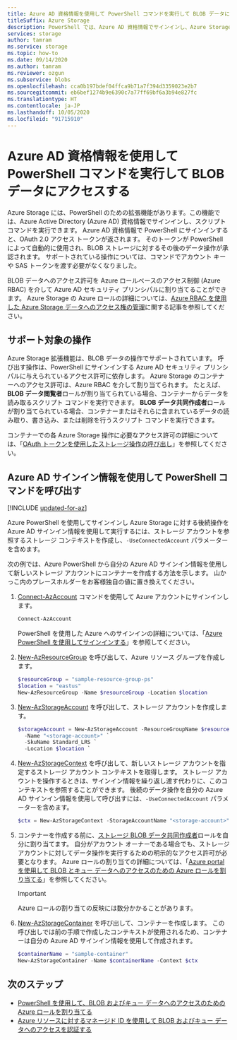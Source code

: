 ```yaml
---
title: Azure AD 資格情報を使用して PowerShell コマンドを実行して BLOB データにアクセスする
titleSuffix: Azure Storage
description: PowerShell では、Azure AD 資格情報でサインインし、Azure Storage の BLOB データに対してコマンドを実行できます。 セッションにはアクセス トークンが与えられ、呼び出し操作の承認に使用されます。 アクセス許可は、Azure AD セキュリティ プリンシパルに割り当てられた Azure ロールによって異なります。
services: storage
author: tamram
ms.service: storage
ms.topic: how-to
ms.date: 09/14/2020
ms.author: tamram
ms.reviewer: ozgun
ms.subservice: blobs
ms.openlocfilehash: cca0b197bdef04ffca9b71a7f394d3359023e2b7
ms.sourcegitcommit: eb6bef1274b9e6390c7a77ff69bf6a3b94e827fc
ms.translationtype: HT
ms.contentlocale: ja-JP
ms.lasthandoff: 10/05/2020
ms.locfileid: "91715910"
---
```

# <a name="run-powershell-commands-with-azure-ad-credentials-to-access-blob-data"></a>Azure AD 資格情報を使用して PowerShell コマンドを実行して BLOB データにアクセスする

Azure Storage には、PowerShell のための拡張機能があります。この機能では、Azure Active Directory (Azure AD) 資格情報でサインインし、スクリプト コマンドを実行できます。 Azure AD 資格情報で PowerShell にサインインすると、OAuth 2.0 アクセス トークンが返されます。 そのトークンが PowerShell によって自動的に使用され、BLOB ストレージに対するその後のデータ操作が承認されます。 サポートされている操作については、コマンドでアカウント キーや SAS トークンを渡す必要がなくなりました。

BLOB データへのアクセス許可を Azure ロールベースのアクセス制御 (Azure RBAC) を介して Azure AD セキュリティ プリンシパルに割り当てることができます。 Azure Storage の Azure ロールの詳細については、[Azure RBAC を使用した Azure Storage データへのアクセス権の管理](../common/storage-auth-aad-rbac.md)に関する記事を参照してください。

## <a name="supported-operations"></a>サポート対象の操作

Azure Storage 拡張機能は、BLOB データの操作でサポートされています。 呼び出す操作は、PowerShell にサインインする Azure AD セキュリティ プリンシパルに与えられているアクセス許可に依存します。 Azure Storage のコンテナーへのアクセス許可は、Azure RBAC を介して割り当てられます。 たとえば、**BLOB データ閲覧者**ロールが割り当てられている場合、コンテナーからデータを読み取るスクリプト コマンドを実行できます。 **BLOB データ共同作成者**ロールが割り当てられている場合、コンテナーまたはそれらに含まれているデータの読み取り、書き込み、または削除を行うスクリプト コマンドを実行できます。

コンテナーでの各 Azure Storage 操作に必要なアクセス許可の詳細については、「[OAuth トークンを使用したストレージ操作の呼び出し](/rest/api/storageservices/authorize-with-azure-active-directory#call-storage-operations-with-oauth-tokens)」を参照してください。  

## <a name="call-powershell-commands-using-azure-ad-credentials"></a>Azure AD サインイン情報を使用して PowerShell コマンドを呼び出す

[!INCLUDE [updated-for-az](../../../includes/updated-for-az.md)]

Azure PowerShell を使用してサインインし Azure Storage に対する後続操作を Azure AD サインイン情報を使用して実行するには、ストレージ アカウントを参照するストレージ コンテキストを作成し、`-UseConnectedAccount` パラメーターを含めます。

次の例では、Azure PowerShell から自分の Azure AD サインイン情報を使用して新しいストレージ アカウントにコンテナーを作成する方法を示します。 山かっこ内のプレースホルダーをお客様独自の値に置き換えてください。

1. [Connect-AzAccount](/powershell/module/az.accounts/connect-azaccount) コマンドを使用して Azure アカウントにサインインします。

    ```powershell
    Connect-AzAccount
    ```

    PowerShell を使用した Azure へのサインインの詳細については、「[Azure PowerShell を使用してサインインする](/powershell/azure/authenticate-azureps)」を参照してください。

1. [New-AzResourceGroup](/powershell/module/az.resources/new-azresourcegroup) を呼び出して、Azure リソース グループを作成します。 

    ```powershell
    $resourceGroup = "sample-resource-group-ps"
    $location = "eastus"
    New-AzResourceGroup -Name $resourceGroup -Location $location
    ```

1. [New-AzStorageAccount](/powershell/module/az.storage/new-azstorageaccount) を呼び出して、ストレージ アカウントを作成します。

    ```powershell
    $storageAccount = New-AzStorageAccount -ResourceGroupName $resourceGroup `
      -Name "<storage-account>" `
      -SkuName Standard_LRS `
      -Location $location `
    ```

1. [New-AzStorageContext](/powershell/module/az.storage/new-azstoragecontext) を呼び出して、新しいストレージ アカウントを指定するストレージ アカウント コンテキストを取得します。 ストレージ アカウントを操作するときは、サインイン情報を繰り返し渡す代わりに、このコンテキストを参照することができます。 後続のデータ操作を自分の Azure AD サインイン情報を使用して呼び出すには、`-UseConnectedAccount` パラメーターを含めます。

    ```powershell
    $ctx = New-AzStorageContext -StorageAccountName "<storage-account>" -UseConnectedAccount
    ```

1. コンテナーを作成する前に、[ストレージ BLOB データ共同作成者](../../role-based-access-control/built-in-roles.md#storage-blob-data-contributor)ロールを自分に割り当てます。 自分がアカウント オーナーである場合でも、ストレージ アカウントに対してデータ操作を実行するための明示的なアクセス許可が必要となります。 Azure ロールの割り当ての詳細については、「[Azure portal を使用して BLOB とキュー データへのアクセスのための Azure ロールを割り当てる](../common/storage-auth-aad-rbac.md)」を参照してください。

    > [!IMPORTANT]
    > Azure ロールの割り当ての反映には数分かかることがあります。

1. [New-AzStorageContainer](/powershell/module/az.storage/new-azstoragecontainer) を呼び出して、コンテナーを作成します。 この呼び出しでは前の手順で作成したコンテキストが使用されるため、コンテナーは自分の Azure AD サインイン情報を使用して作成されます。

    ```powershell
    $containerName = "sample-container"
    New-AzStorageContainer -Name $containerName -Context $ctx
    ```

## <a name="next-steps"></a>次のステップ

- [PowerShell を使用して、BLOB およびキュー データへのアクセスのための Azure ロールを割り当てる](../common/storage-auth-aad-rbac-powershell.md)
- [Azure リソースに対するマネージド ID を使用して BLOB およびキュー データへのアクセスを認証する](../common/storage-auth-aad-msi.md)
